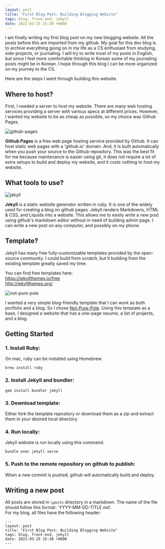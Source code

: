 ```yaml
---
layout: post
title: "First Blog Post: Building Blogging Website"
tags: blog, front-end, jekyll
date: 2022-03-25 15:30 +0800
---
```


I am finally writing my first blog post on my new blogging website. All the posts before this are imported from my github. My goal for this dev blog is to archive everything going on in my life as a CS enthusiast from studying, side-projects, or journaling. I will try to write most of my posts in English, but since I feel more comfortable thinking in Korean some of my journaling posts might be in Korean. I hope through this blog I can be more organized on my journey to the CS.

Here are the steps I went through building this website.

## Where to host?
First, I needed a server to host my website. There are many web hosting services providing a server with various specs at different prices. However, I wanted my website to be as cheap as possible, so my choice was Github Pages. 

![github-pages](https://res.cloudinary.com/practicaldev/image/fetch/s--FDDyc3MP--/c_imagga_scale,f_auto,fl_progressive,h_420,q_auto,w_1000/https://dev-to-uploads.s3.amazonaws.com/i/3uy5od7tw2jf4fh7ldlv.jpeg)

**Github Pages** is a free web page hosting service provided by Github. It can host static web pages with a 'github.io' domain. And, it is built automatically when you push your source to the Github repository. This was the best fit for me because maintenance is easier using git, it does not require a lot of extra setups to build and deploy my website, and it costs nothing to host my website.

## What tools to use?
![jekyll](https://jekyll.github.io/brand/jekyll-logo-black-red-transparent.png)

**Jekyll** is a static website generator written in ruby. It is one of the widely used for creating a blog on github pages. Jekyll renders Markdowns, HTML & CSS, and Liquids into a website. This allows me to easily write a new post using github's markdown editor without in need of building admin page. I can write a new post on any computer, and possibly on my phone.

## Template?
Jekyll has many free fully-customizable templates provided by the open-source community. I could build from scratch, but it building from the existing template greatly saved my time.

You can find free templates here:<br/>
https://jekyllthemes.io/free<br/>
http://jekyllthemes.org/<br/>


![not-pure-pole](https://raw.githubusercontent.com/vszhub/not-pure-poole/master/screenshot.png)

I wanted a very simple blog-friendly template that I can work as both portfolio and a blog. So I chose [Not-Pure-Pole](https://github.com/vszhub/not-pure-poole). Using this template as a base, I designed a website that has a one-page resume, a list of projects, and a blog.


## Getting Started
### 1. Install Ruby:<br/>
On mac, ruby can be installed using Homebrew.
```
brew install ruby
```

### 2. Install Jekyll and bundler:
```
gem install bundler jekyll
```

### 3. Download template:<br/>
Either fork the template repository or download them as a zip and extract them in your desired local directory.

### 4. Run locally: <br/>
Jekyll website is run locally using this command.
```
bundle exec jekyll serve
```

### 5. Push to the remote repository on github to publish:
When a new commit is pushed, github will automatically build and deploy.


## Writing a new post
All posts are stored in `\posts` directory in a markdown. The name of the file should follow this format: `YYYY-MM-DD-TITLE.md'.<br/>
For my blog, all files have the following header:
```
---
layout: post
title: "First Blog Post: Building Blogging Website"
tags: blog, front-end, jekyll
date: 2022-03-25 15:30 +0800
---
```
